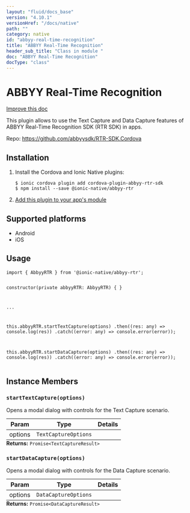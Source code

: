 ```yaml
---
layout: "fluid/docs_base"
version: "4.10.1"
versionHref: "/docs/native"
path: ""
category: native
id: "abbyy-real-time-recognition"
title: "ABBYY Real-Time Recognition"
header_sub_title: "Class in module "
doc: "ABBYY Real-Time Recognition"
docType: "class"
---
```


<h1 class="api-title">ABBYY Real-Time Recognition</h1>

<a class="improve-v2-docs" href="http://github.com/ionic-team/ionic-native/edit/master/src/@ionic-native/plugins/abbyy-rtr/index.ts#L260">
  Improve this doc
</a>







<p>This plugin allows to use the Text Capture and Data Capture features of
ABBYY Real-Time Recognition SDK (RTR SDK) in apps.</p>


<p>Repo:
  <a href="https://github.com/abbyysdk/RTR-SDK.Cordova">
    https://github.com/abbyysdk/RTR-SDK.Cordova
  </a>
</p>


<h2><a class="anchor" name="installation" href="#installation"></a>Installation</h2>
<ol class="installation">
  <li>Install the Cordova and Ionic Native plugins:<br>
    <pre><code class="nohighlight">$ ionic cordova plugin add cordova-plugin-abbyy-rtr-sdk
$ npm install --save @ionic-native/abbyy-rtr
</code></pre>
  </li>
  <li><a href="https://ionicframework.com/docs/native/#Add_Plugins_to_Your_App_Module">Add this plugin to your app's module</a></li>
</ol>



<h2><a class="anchor" name="platforms" href="#platforms"></a>Supported platforms</h2>
<ul>
  <li>Android</li><li>iOS</li>
</ul>






<h2><a class="anchor" name="usage" href="#usage"></a>Usage</h2>
<pre><code class="lang-typescript">import { AbbyyRTR } from &#39;@ionic-native/abbyy-rtr&#39;;


constructor(private abbyyRTR: AbbyyRTR) { }

...


this.abbyyRTR.startTextCapture(options)
  .then((res: any) =&gt; console.log(res))
  .catch((error: any) =&gt; console.error(error));


this.abbyyRTR.startDataCapture(options)
  .then((res: any) =&gt; console.log(res))
  .catch((error: any) =&gt; console.error(error));
</code></pre>








<h2><a class="anchor" name="instance-members" href="#instance-members"></a>Instance Members</h2>
<h3><a class="anchor" name="startTextCapture" href="#startTextCapture"></a><code>startTextCapture(options)</code></h3>


Opens a modal dialog with controls for the Text Capture scenario.
<table class="table param-table" style="margin:0;">
  <thead>
  <tr>
    <th>Param</th>
    <th>Type</th>
    <th>Details</th>
  </tr>
  </thead>
  <tbody>
  <tr>
    <td>
      options</td>
    <td>
      <code>TextCaptureOptions</code>
    </td>
    <td>
      </td>
  </tr>
  </tbody>
</table>

<div class="return-value" markdown="1">
  <i class="icon ion-arrow-return-left"></i>
  <b>Returns:</b> <code>Promise&lt;TextCaptureResult&gt;</code> 
</div><h3><a class="anchor" name="startDataCapture" href="#startDataCapture"></a><code>startDataCapture(options)</code></h3>


Opens a modal dialog with controls for the Data Capture scenario.
<table class="table param-table" style="margin:0;">
  <thead>
  <tr>
    <th>Param</th>
    <th>Type</th>
    <th>Details</th>
  </tr>
  </thead>
  <tbody>
  <tr>
    <td>
      options</td>
    <td>
      <code>DataCaptureOptions</code>
    </td>
    <td>
      </td>
  </tr>
  </tbody>
</table>

<div class="return-value" markdown="1">
  <i class="icon ion-arrow-return-left"></i>
  <b>Returns:</b> <code>Promise&lt;DataCaptureResult&gt;</code> 
</div>





